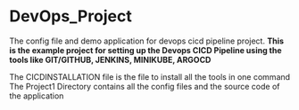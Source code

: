 # DevOps_Project
The config file and demo application for devops cicd pipeline project.
**This is the example project for setting up the Devops CICD Pipeline using the tools like GIT/GITHUB, JENKINS, MINIKUBE, ARGOCD** 

The CICDINSTALLATION file is the file to install all the tools in one command
The Project1 Directory contains all the config files and the source code of the application
